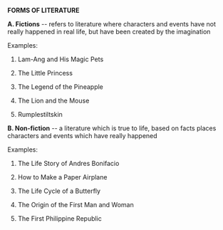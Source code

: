 <!--
.. title: Forms of Literature
.. slug: forms-of-literature
.. date: 2020-04-13 11:25:17 UTC+08:00
.. tags: English
.. category: English
.. link: 
.. description: 
.. type: text
-->

**FORMS OF LITERATURE**

**A.  Fictions** -- refers to literature where characters and events have not really happened in real life, but have been created by the imagination

Examples:

1.  Lam-Ang and His Magic Pets

2.  The Little Princess

3.  The Legend of the Pineapple

4.  The Lion and the Mouse

5.  Rumplestiltskin



**B.  Non-fiction** -- a literature which is true to life, based on facts places characters and events which have really happened

Examples:

1.  The Life Story of Andres Bonifacio

2.  How to Make a Paper Airplane

3.  The Life Cycle of a Butterfly

4.  The Origin of the First Man and Woman

5.  The First Philippine Republic

